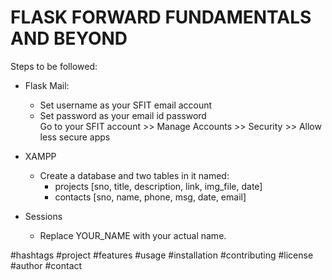 # FLASK FORWARD FUNDAMENTALS AND BEYOND
Steps to be followed:
- Flask Mail:
  - Set username as your SFIT email account
  - Set password as your email id password
    <br>
Go to your SFIT account >> Manage Accounts >> Security >> Allow less secure apps
  


- XAMPP
  - Create a database and two tables in it named: 
    - projects  [sno, title, description, link, img_file, date]
    - contacts  [sno, name, phone, msg, date, email]
     

- Sessions
  - Replace YOUR_NAME with your actual name.
 

#hashtags #project #features #usage #installation #contributing #license #author #contact
